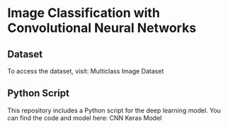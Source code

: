 # Image Classification with Convolutional Neural Networks

## Dataset
To access the dataset, visit: Multiclass Image Dataset

## Python Script
This repository includes a Python script for the deep learning model. You can find the code and model here: CNN Keras Model
